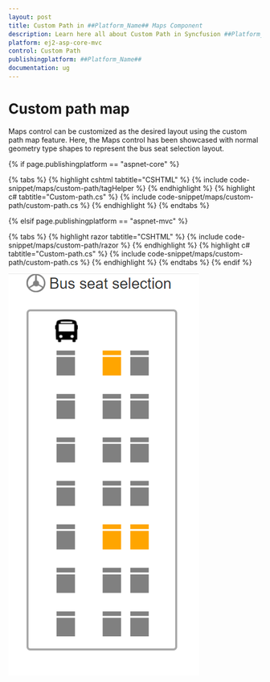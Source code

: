 ```yaml
---
layout: post
title: Custom Path in ##Platform_Name## Maps Component
description: Learn here all about Custom Path in Syncfusion ##Platform_Name## Maps component and more.
platform: ej2-asp-core-mvc
control: Custom Path
publishingplatform: ##Platform_Name##
documentation: ug
---
```


# Custom path map

Maps control can be customized as the desired layout using the custom path map feature. Here, the Maps control has been showcased with normal geometry type shapes to represent the bus seat selection layout.

{% if page.publishingplatform == "aspnet-core" %}

{% tabs %}
{% highlight cshtml tabtitle="CSHTML" %}
{% include code-snippet/maps/custom-path/tagHelper %}
{% endhighlight %}
{% highlight c# tabtitle="Custom-path.cs" %}
{% include code-snippet/maps/custom-path/custom-path.cs %}
{% endhighlight %}
{% endtabs %}

{% elsif page.publishingplatform == "aspnet-mvc" %}

{% tabs %}
{% highlight razor tabtitle="CSHTML" %}
{% include code-snippet/maps/custom-path/razor %}
{% endhighlight %}
{% highlight c# tabtitle="Custom-path.cs" %}
{% include code-snippet/maps/custom-path/custom-path.cs %}
{% endhighlight %}
{% endtabs %}
{% endif %}



![Custom path map](../images/How-to/custom-path.PNG)